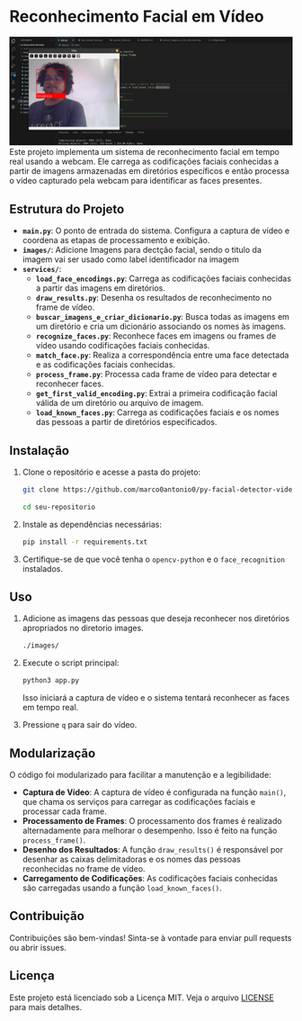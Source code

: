 
# Reconhecimento Facial em Vídeo
![img](imagesReadme/banner.png)
Este projeto implementa um sistema de reconhecimento facial em tempo real usando a webcam. Ele carrega as codificações faciais conhecidas a partir de imagens armazenadas em diretórios específicos e então processa o vídeo capturado pela webcam para identificar as faces presentes.

## Estrutura do Projeto

- **`main.py`**: O ponto de entrada do sistema. Configura a captura de vídeo e coordena as etapas de processamento e exibição.
- **`images/`**: Adicione Imagens para dectção facial, sendo o titulo da imagem vai ser usado como label identificador na imagem
- **`services/`**:
  - **`load_face_encodings.py`**: Carrega as codificações faciais conhecidas a partir das imagens em diretórios.
  - **`draw_results.py`**: Desenha os resultados de reconhecimento no frame de vídeo.
  - **`buscar_imagens_e_criar_dicionario.py`**: Busca todas as imagens em um diretório e cria um dicionário associando os nomes às imagens.
  - **`recognize_faces.py`**: Reconhece faces em imagens ou frames de vídeo usando codificações faciais conhecidas.
  - **`match_face.py`**: Realiza a correspondência entre uma face detectada e as codificações faciais conhecidas.
  - **`process_frame.py`**: Processa cada frame de vídeo para detectar e reconhecer faces.
  - **`get_first_valid_encoding.py`**: Extrai a primeira codificação facial válida de um diretório ou arquivo de imagem.
  - **`load_known_faces.py`**: Carrega as codificações faciais e os nomes das pessoas a partir de diretórios especificados.

## Instalação

1. Clone o repositório e acesse a pasta do projeto:

   ```bash
   git clone https://github.com/marco0antonio0/py-facial-detector-video
   ```

    ```bash
   cd seu-repositorio
   ```

2. Instale as dependências necessárias:

   ```bash
   pip install -r requirements.txt
   ```

3. Certifique-se de que você tenha o `opencv-python` e o `face_recognition` instalados.

## Uso

1. Adicione as imagens das pessoas que deseja reconhecer nos diretórios apropriados no diretorio images.
   ```bash
   ./images/
   ```
2. Execute o script principal:

   ```bash
   python3 app.py
   ```

   Isso iniciará a captura de vídeo e o sistema tentará reconhecer as faces em tempo real.

3. Pressione `q` para sair do vídeo.

## Modularização

O código foi modularizado para facilitar a manutenção e a legibilidade:

- **Captura de Vídeo**: A captura de vídeo é configurada na função `main()`, que chama os serviços para carregar as codificações faciais e processar cada frame.
- **Processamento de Frames**: O processamento dos frames é realizado alternadamente para melhorar o desempenho. Isso é feito na função `process_frame()`.
- **Desenho dos Resultados**: A função `draw_results()` é responsável por desenhar as caixas delimitadoras e os nomes das pessoas reconhecidas no frame de vídeo.
- **Carregamento de Codificações**: As codificações faciais conhecidas são carregadas usando a função `load_known_faces()`.

## Contribuição

Contribuições são bem-vindas! Sinta-se à vontade para enviar pull requests ou abrir issues.

## Licença

Este projeto está licenciado sob a Licença MIT. Veja o arquivo [LICENSE](LICENSE) para mais detalhes.
